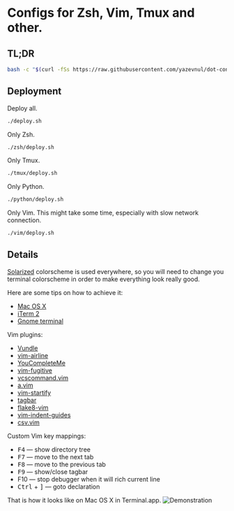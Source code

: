 Configs for Zsh, Vim, Tmux and other.
=======================================

TL;DR
-----

```bash
bash -c "$(curl -fSs https://raw.githubusercontent.com/yazevnul/dot-config/master/remote_deploy.sh)"
```

Deployment
----------

Deploy all.

```bash
./deploy.sh
```

Only Zsh.

```bash
./zsh/deploy.sh
```

Only Tmux.

```bash
./tmux/deploy.sh
```

Only Python.

```bash
./python/deploy.sh
```

Only Vim. This might take some time, especially with slow network connection.

```bash
./vim/deploy.sh
```


Details
-------

[Solarized](http://ethanschoonover.com/solarized) colorscheme is used everywhere, so you will need
to change you terminal colorscheme in order to make everything look really good.

Here are some tips on how to achieve it:

- [Mac OS X](https://github.com/tomislav/osx-terminal.app-colors-solarized)
- [iTerm 2](https://github.com/altercation/solarized/tree/master/iterm2-colors-solarized)
- [Gnome terminal](https://github.com/Anthony25/gnome-terminal-colors-solarized)

Vim plugins:

- [Vundle](https://github.com/gmarik/Vundle.vim)
- [vim-airline](https://github.com/bling/vim-airline)
- [YouCompleteMe](https://github.com/Valloric/YouCompleteMe)
- [vim-fugitive](https://github.com/tpope/vim-fugitive)
- [vcscommand.vim](https://github.com/vim-scripts/vcscommand.vim)
- [a.vim](http://www.vim.org/scripts/script.php?script_id=31)
- [vim-startify](https://github.com/mhinz/vim-startify)
- [tagbar](https://github.com/majutsushi/tagbar)
- [flake8-vim](https://github.com/andviro/flake8-vim)
- [vim-indent-guides](https://github.com/nathanaelkane/vim-indent-guides)
- [csv.vim](https://github.com/chrisbra/csv.vim)

Custom Vim key mappings:

- <kbd>F4</kbd> — show directory tree
- <kbd>F7</kbd> — move to the next tab
- <kbd>F8</kbd> — move to the previous tab
- <kbd>F9</kbd> — show/close tagbar
- <kdb>F10</kdb> — stop debugger when it will rich current line
- <kbd>Ctrl</kbd> + <kbd>\]</kbd> — goto declaration

That is how it looks like on Mac OS X in Terminal.app.
![Demonstration](http://i.imgur.com/CCqrOAi.png)
